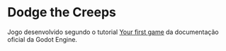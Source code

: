 # Dodge the Creeps

Jogo desenvolvido segundo o tutorial [Your first game](https://docs.godotengine.org/en/latest/getting_started/step_by_step/your_first_game.html#enemy-scene) da documentação
oficial da Godot Engine.
